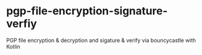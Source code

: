 # pgp-file-encryption-signature-verfiy
PGP file encryption &amp; decryption and sigature &amp; verify via bouncycastle with Kotlin
